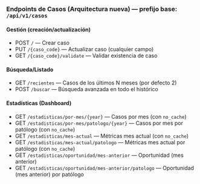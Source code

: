 ### Endpoints de Casos (Arquitectura nueva) — prefijo base: `/api/v1/casos`

#### Gestión (creación/actualización)
- POST `/` — Crear caso
- PUT `/{caso_code}` — Actualizar caso (cualquier campo)
- GET `/{caso_code}/validate` — Validar existencia de caso

#### Búsqueda/Listado
- GET `/recientes` — Casos de los últimos N meses (por defecto 2)
- POST `/buscar` — Búsqueda avanzada en todo el histórico

#### Estadísticas (Dashboard)
- GET `/estadisticas/por-mes/{year}` — Casos por mes (con `no_cache`)
- GET `/estadisticas/por-mes/patologo/{year}` — Casos por mes por patólogo (con `no_cache`)
- GET `/estadisticas/mes-actual` — Métricas mes actual (con `no_cache`)
- GET `/estadisticas/mes-actual/patologo` — Métricas mes actual por patólogo (con `no_cache`)
- GET `/estadisticas/oportunidad/mes-anterior` — Oportunidad (mes anterior)
- GET `/estadisticas/oportunidad/mes-anterior/patologo` — Oportunidad (mes anterior) por patólogo
